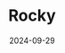 ---
date: 2024-09-29
featured_image: Rocky-20241207-2.jpg
title: Rocky
description: 
tags: ["rocky"]
---